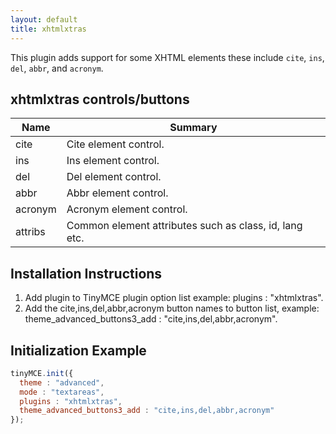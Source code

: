 ```yaml
---
layout: default
title: xhtmlxtras
---
```


This plugin adds support for some XHTML elements these include `cite`, `ins`, `del`, `abbr`, and `acronym`.

## xhtmlxtras controls/buttons

| Name | Summary |
| --- | --- |
| cite | Cite element control. |
| ins | Ins element control. |
| del | Del element control. |
| abbr | Abbr element control. |
| acronym | Acronym element control. |
| attribs | Common element attributes such as class, id, lang etc. |

## Installation Instructions

1.  Add plugin to TinyMCE plugin option list example: plugins : "xhtmlxtras".
2.  Add the cite,ins,del,abbr,acronym button names to button list, example: theme_advanced_buttons3_add : "cite,ins,del,abbr,acronym".

## Initialization Example

```js
tinyMCE.init({
  theme : "advanced",
  mode : "textareas",
  plugins : "xhtmlxtras",
  theme_advanced_buttons3_add : "cite,ins,del,abbr,acronym"
});
```
